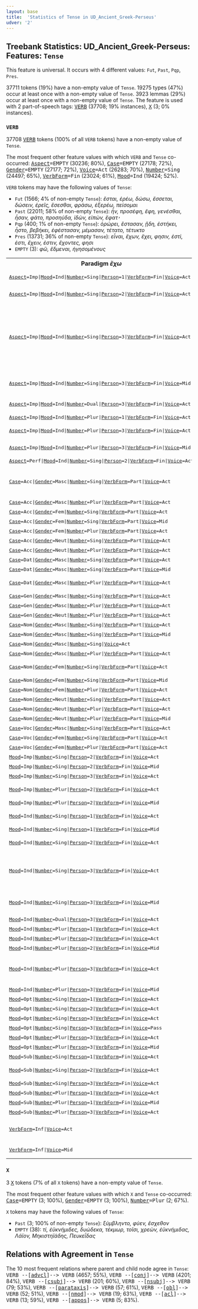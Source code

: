 ```yaml
---
layout: base
title:  'Statistics of Tense in UD_Ancient_Greek-Perseus'
udver: '2'
---
```


## Treebank Statistics: UD_Ancient_Greek-Perseus: Features: `Tense`

This feature is universal.
It occurs with 4 different values: `Fut`, `Past`, `Pqp`, `Pres`.

37711 tokens (19%) have a non-empty value of `Tense`.
19275 types (47%) occur at least once with a non-empty value of `Tense`.
3923 lemmas (29%) occur at least once with a non-empty value of `Tense`.
The feature is used with 2 part-of-speech tags: <tt><a href="grc_perseus-pos-VERB.html">VERB</a></tt> (37708; 19% instances), <tt><a href="grc_perseus-pos-X.html">X</a></tt> (3; 0% instances).

### `VERB`

37708 <tt><a href="grc_perseus-pos-VERB.html">VERB</a></tt> tokens (100% of all `VERB` tokens) have a non-empty value of `Tense`.

The most frequent other feature values with which `VERB` and `Tense` co-occurred: <tt><a href="grc_perseus-feat-Aspect.html">Aspect</a></tt><tt>=EMPTY</tt> (30236; 80%), <tt><a href="grc_perseus-feat-Case.html">Case</a></tt><tt>=EMPTY</tt> (27178; 72%), <tt><a href="grc_perseus-feat-Gender.html">Gender</a></tt><tt>=EMPTY</tt> (27177; 72%), <tt><a href="grc_perseus-feat-Voice.html">Voice</a></tt><tt>=Act</tt> (26283; 70%), <tt><a href="grc_perseus-feat-Number.html">Number</a></tt><tt>=Sing</tt> (24497; 65%), <tt><a href="grc_perseus-feat-VerbForm.html">VerbForm</a></tt><tt>=Fin</tt> (23024; 61%), <tt><a href="grc_perseus-feat-Mood.html">Mood</a></tt><tt>=Ind</tt> (19424; 52%).

`VERB` tokens may have the following values of `Tense`:

* `Fut` (1566; 4% of non-empty `Tense`): <em>ἔσται, ἐρέω, δώσω, ἔσσεται, δώσειν, ἐρεῖς, ἔσεσθαι, φράσω, ἐξερέω, πείσομαι</em>
* `Past` (22011; 58% of non-empty `Tense`): <em>ἦν, προσέφη, ἔφη, γενέσθαι, ἦσαν, φάτο, προσηύδα, ἰδὼν, εἰπὼν, ἔφατ̓</em>
* `Pqp` (400; 1% of non-empty `Tense`): <em>ὀρώρει, ἕστασαν, ᾔδη, ἑστήκει, ἧστο, βεβήκει, ἐφέστασαν, μέμασαν, τέτατο, τέτυκτο</em>
* `Pres` (13731; 36% of non-empty `Tense`): <em>εἶναι, ἔχων, ἔχει, φησιν, ἐστὶ, ἐστι, ἔχειν, ἐστιν, ἔχοντες, φησι</em>
* `EMPTY` (3): <em>φῶ, ἔδμεναι, ἡγησομένους</em>

<table>
  <tr><th>Paradigm <i>ἔχω</i></th><th><tt>Pres</tt></th><th><tt>Fut</tt></th><th><tt>Past</tt></th><th><tt>Pqp</tt></th></tr>
  <tr><td><tt><tt><a href="grc_perseus-feat-Aspect.html">Aspect</a></tt><tt>=Imp</tt>|<tt><a href="grc_perseus-feat-Mood.html">Mood</a></tt><tt>=Ind</tt>|<tt><a href="grc_perseus-feat-Number.html">Number</a></tt><tt>=Sing</tt>|<tt><a href="grc_perseus-feat-Person.html">Person</a></tt><tt>=1</tt>|<tt><a href="grc_perseus-feat-VerbForm.html">VerbForm</a></tt><tt>=Fin</tt>|<tt><a href="grc_perseus-feat-Voice.html">Voice</a></tt><tt>=Act</tt></tt></td><td></td><td></td><td><em>εἶχον, ἔχεσκον</em></td><td></td></tr>
  <tr><td><tt><tt><a href="grc_perseus-feat-Aspect.html">Aspect</a></tt><tt>=Imp</tt>|<tt><a href="grc_perseus-feat-Mood.html">Mood</a></tt><tt>=Ind</tt>|<tt><a href="grc_perseus-feat-Number.html">Number</a></tt><tt>=Sing</tt>|<tt><a href="grc_perseus-feat-Person.html">Person</a></tt><tt>=2</tt>|<tt><a href="grc_perseus-feat-VerbForm.html">VerbForm</a></tt><tt>=Fin</tt>|<tt><a href="grc_perseus-feat-Voice.html">Voice</a></tt><tt>=Act</tt></tt></td><td></td><td></td><td><em>εἶχες, ἔχεσκες</em></td><td></td></tr>
  <tr><td><tt><tt><a href="grc_perseus-feat-Aspect.html">Aspect</a></tt><tt>=Imp</tt>|<tt><a href="grc_perseus-feat-Mood.html">Mood</a></tt><tt>=Ind</tt>|<tt><a href="grc_perseus-feat-Number.html">Number</a></tt><tt>=Sing</tt>|<tt><a href="grc_perseus-feat-Person.html">Person</a></tt><tt>=3</tt>|<tt><a href="grc_perseus-feat-VerbForm.html">VerbForm</a></tt><tt>=Fin</tt>|<tt><a href="grc_perseus-feat-Voice.html">Voice</a></tt><tt>=Act</tt></tt></td><td></td><td></td><td><em>εἶχε, ἔχε, εἶχεν, ἔχ̓, ἔχεν, ἔχεσκεν, εἶχ̓, εἶχέ, ἔχει, ἔσχεθεν, ἔχεσκ̓, ἔχεσκε</em></td><td></td></tr>
  <tr><td><tt><tt><a href="grc_perseus-feat-Aspect.html">Aspect</a></tt><tt>=Imp</tt>|<tt><a href="grc_perseus-feat-Mood.html">Mood</a></tt><tt>=Ind</tt>|<tt><a href="grc_perseus-feat-Number.html">Number</a></tt><tt>=Sing</tt>|<tt><a href="grc_perseus-feat-Person.html">Person</a></tt><tt>=3</tt>|<tt><a href="grc_perseus-feat-VerbForm.html">VerbForm</a></tt><tt>=Fin</tt>|<tt><a href="grc_perseus-feat-Voice.html">Voice</a></tt><tt>=Mid</tt></tt></td><td></td><td></td><td><em>ἔχετ̓, εἴχετο, ἔχεθ̓</em></td><td></td></tr>
  <tr><td><tt><tt><a href="grc_perseus-feat-Aspect.html">Aspect</a></tt><tt>=Imp</tt>|<tt><a href="grc_perseus-feat-Mood.html">Mood</a></tt><tt>=Ind</tt>|<tt><a href="grc_perseus-feat-Number.html">Number</a></tt><tt>=Dual</tt>|<tt><a href="grc_perseus-feat-Person.html">Person</a></tt><tt>=3</tt>|<tt><a href="grc_perseus-feat-VerbForm.html">VerbForm</a></tt><tt>=Fin</tt>|<tt><a href="grc_perseus-feat-Voice.html">Voice</a></tt><tt>=Act</tt></tt></td><td></td><td></td><td><em>ἐχέτην, ἐσχεθέτην</em></td><td></td></tr>
  <tr><td><tt><tt><a href="grc_perseus-feat-Aspect.html">Aspect</a></tt><tt>=Imp</tt>|<tt><a href="grc_perseus-feat-Mood.html">Mood</a></tt><tt>=Ind</tt>|<tt><a href="grc_perseus-feat-Number.html">Number</a></tt><tt>=Plur</tt>|<tt><a href="grc_perseus-feat-Person.html">Person</a></tt><tt>=1</tt>|<tt><a href="grc_perseus-feat-VerbForm.html">VerbForm</a></tt><tt>=Fin</tt>|<tt><a href="grc_perseus-feat-Voice.html">Voice</a></tt><tt>=Act</tt></tt></td><td></td><td></td><td><em>εἴχομεν</em></td><td></td></tr>
  <tr><td><tt><tt><a href="grc_perseus-feat-Aspect.html">Aspect</a></tt><tt>=Imp</tt>|<tt><a href="grc_perseus-feat-Mood.html">Mood</a></tt><tt>=Ind</tt>|<tt><a href="grc_perseus-feat-Number.html">Number</a></tt><tt>=Plur</tt>|<tt><a href="grc_perseus-feat-Person.html">Person</a></tt><tt>=3</tt>|<tt><a href="grc_perseus-feat-VerbForm.html">VerbForm</a></tt><tt>=Fin</tt>|<tt><a href="grc_perseus-feat-Voice.html">Voice</a></tt><tt>=Act</tt></tt></td><td></td><td></td><td><em>εἶχον, ἔχον</em></td><td></td></tr>
  <tr><td><tt><tt><a href="grc_perseus-feat-Aspect.html">Aspect</a></tt><tt>=Imp</tt>|<tt><a href="grc_perseus-feat-Mood.html">Mood</a></tt><tt>=Ind</tt>|<tt><a href="grc_perseus-feat-Number.html">Number</a></tt><tt>=Plur</tt>|<tt><a href="grc_perseus-feat-Person.html">Person</a></tt><tt>=3</tt>|<tt><a href="grc_perseus-feat-VerbForm.html">VerbForm</a></tt><tt>=Fin</tt>|<tt><a href="grc_perseus-feat-Voice.html">Voice</a></tt><tt>=Mid</tt></tt></td><td></td><td></td><td><em>εἴχοντο, ἔχοντο</em></td><td></td></tr>
  <tr><td><tt><tt><a href="grc_perseus-feat-Aspect.html">Aspect</a></tt><tt>=Perf</tt>|<tt><a href="grc_perseus-feat-Mood.html">Mood</a></tt><tt>=Ind</tt>|<tt><a href="grc_perseus-feat-Number.html">Number</a></tt><tt>=Sing</tt>|<tt><a href="grc_perseus-feat-Person.html">Person</a></tt><tt>=2</tt>|<tt><a href="grc_perseus-feat-VerbForm.html">VerbForm</a></tt><tt>=Fin</tt>|<tt><a href="grc_perseus-feat-Voice.html">Voice</a></tt><tt>=Act</tt></tt></td><td></td><td></td><td><em>ἔσχηκας</em></td><td></td></tr>
  <tr><td><tt><tt><a href="grc_perseus-feat-Case.html">Case</a></tt><tt>=Acc</tt>|<tt><a href="grc_perseus-feat-Gender.html">Gender</a></tt><tt>=Masc</tt>|<tt><a href="grc_perseus-feat-Number.html">Number</a></tt><tt>=Sing</tt>|<tt><a href="grc_perseus-feat-VerbForm.html">VerbForm</a></tt><tt>=Part</tt>|<tt><a href="grc_perseus-feat-Voice.html">Voice</a></tt><tt>=Act</tt></tt></td><td><em>ἔχοντα, ἔχοντά, ἔχοντ̓, ἔχονθ̓</em></td><td></td><td></td><td></td></tr>
  <tr><td><tt><tt><a href="grc_perseus-feat-Case.html">Case</a></tt><tt>=Acc</tt>|<tt><a href="grc_perseus-feat-Gender.html">Gender</a></tt><tt>=Masc</tt>|<tt><a href="grc_perseus-feat-Number.html">Number</a></tt><tt>=Plur</tt>|<tt><a href="grc_perseus-feat-VerbForm.html">VerbForm</a></tt><tt>=Part</tt>|<tt><a href="grc_perseus-feat-Voice.html">Voice</a></tt><tt>=Act</tt></tt></td><td><em>ἔχοντας</em></td><td></td><td></td><td></td></tr>
  <tr><td><tt><tt><a href="grc_perseus-feat-Case.html">Case</a></tt><tt>=Acc</tt>|<tt><a href="grc_perseus-feat-Gender.html">Gender</a></tt><tt>=Fem</tt>|<tt><a href="grc_perseus-feat-Number.html">Number</a></tt><tt>=Sing</tt>|<tt><a href="grc_perseus-feat-VerbForm.html">VerbForm</a></tt><tt>=Part</tt>|<tt><a href="grc_perseus-feat-Voice.html">Voice</a></tt><tt>=Act</tt></tt></td><td><em>ἔχουσαν</em></td><td><em>ἕξουσαν</em></td><td></td><td></td></tr>
  <tr><td><tt><tt><a href="grc_perseus-feat-Case.html">Case</a></tt><tt>=Acc</tt>|<tt><a href="grc_perseus-feat-Gender.html">Gender</a></tt><tt>=Fem</tt>|<tt><a href="grc_perseus-feat-Number.html">Number</a></tt><tt>=Sing</tt>|<tt><a href="grc_perseus-feat-VerbForm.html">VerbForm</a></tt><tt>=Part</tt>|<tt><a href="grc_perseus-feat-Voice.html">Voice</a></tt><tt>=Mid</tt></tt></td><td><em>ἐχομένην</em></td><td></td><td></td><td></td></tr>
  <tr><td><tt><tt><a href="grc_perseus-feat-Case.html">Case</a></tt><tt>=Acc</tt>|<tt><a href="grc_perseus-feat-Gender.html">Gender</a></tt><tt>=Fem</tt>|<tt><a href="grc_perseus-feat-Number.html">Number</a></tt><tt>=Plur</tt>|<tt><a href="grc_perseus-feat-VerbForm.html">VerbForm</a></tt><tt>=Part</tt>|<tt><a href="grc_perseus-feat-Voice.html">Voice</a></tt><tt>=Act</tt></tt></td><td><em>ἐχούσας</em></td><td></td><td></td><td></td></tr>
  <tr><td><tt><tt><a href="grc_perseus-feat-Case.html">Case</a></tt><tt>=Acc</tt>|<tt><a href="grc_perseus-feat-Gender.html">Gender</a></tt><tt>=Neut</tt>|<tt><a href="grc_perseus-feat-Number.html">Number</a></tt><tt>=Sing</tt>|<tt><a href="grc_perseus-feat-VerbForm.html">VerbForm</a></tt><tt>=Part</tt>|<tt><a href="grc_perseus-feat-Voice.html">Voice</a></tt><tt>=Act</tt></tt></td><td><em>ἔχον</em></td><td></td><td></td><td></td></tr>
  <tr><td><tt><tt><a href="grc_perseus-feat-Case.html">Case</a></tt><tt>=Acc</tt>|<tt><a href="grc_perseus-feat-Gender.html">Gender</a></tt><tt>=Neut</tt>|<tt><a href="grc_perseus-feat-Number.html">Number</a></tt><tt>=Plur</tt>|<tt><a href="grc_perseus-feat-VerbForm.html">VerbForm</a></tt><tt>=Part</tt>|<tt><a href="grc_perseus-feat-Voice.html">Voice</a></tt><tt>=Act</tt></tt></td><td><em>ἔχοντα</em></td><td></td><td></td><td></td></tr>
  <tr><td><tt><tt><a href="grc_perseus-feat-Case.html">Case</a></tt><tt>=Dat</tt>|<tt><a href="grc_perseus-feat-Gender.html">Gender</a></tt><tt>=Masc</tt>|<tt><a href="grc_perseus-feat-Number.html">Number</a></tt><tt>=Sing</tt>|<tt><a href="grc_perseus-feat-VerbForm.html">VerbForm</a></tt><tt>=Part</tt>|<tt><a href="grc_perseus-feat-Voice.html">Voice</a></tt><tt>=Act</tt></tt></td><td><em>ἔχοντι</em></td><td></td><td></td><td></td></tr>
  <tr><td><tt><tt><a href="grc_perseus-feat-Case.html">Case</a></tt><tt>=Dat</tt>|<tt><a href="grc_perseus-feat-Gender.html">Gender</a></tt><tt>=Masc</tt>|<tt><a href="grc_perseus-feat-Number.html">Number</a></tt><tt>=Sing</tt>|<tt><a href="grc_perseus-feat-VerbForm.html">VerbForm</a></tt><tt>=Part</tt>|<tt><a href="grc_perseus-feat-Voice.html">Voice</a></tt><tt>=Mid</tt></tt></td><td><em>ἐχομένῳ</em></td><td></td><td></td><td></td></tr>
  <tr><td><tt><tt><a href="grc_perseus-feat-Case.html">Case</a></tt><tt>=Dat</tt>|<tt><a href="grc_perseus-feat-Gender.html">Gender</a></tt><tt>=Masc</tt>|<tt><a href="grc_perseus-feat-Number.html">Number</a></tt><tt>=Plur</tt>|<tt><a href="grc_perseus-feat-VerbForm.html">VerbForm</a></tt><tt>=Part</tt>|<tt><a href="grc_perseus-feat-Voice.html">Voice</a></tt><tt>=Act</tt></tt></td><td><em>ἔχουσι, ἔχουσιν</em></td><td></td><td></td><td></td></tr>
  <tr><td><tt><tt><a href="grc_perseus-feat-Case.html">Case</a></tt><tt>=Gen</tt>|<tt><a href="grc_perseus-feat-Gender.html">Gender</a></tt><tt>=Masc</tt>|<tt><a href="grc_perseus-feat-Number.html">Number</a></tt><tt>=Sing</tt>|<tt><a href="grc_perseus-feat-VerbForm.html">VerbForm</a></tt><tt>=Part</tt>|<tt><a href="grc_perseus-feat-Voice.html">Voice</a></tt><tt>=Act</tt></tt></td><td><em>ἔχοντος</em></td><td></td><td></td><td></td></tr>
  <tr><td><tt><tt><a href="grc_perseus-feat-Case.html">Case</a></tt><tt>=Gen</tt>|<tt><a href="grc_perseus-feat-Gender.html">Gender</a></tt><tt>=Masc</tt>|<tt><a href="grc_perseus-feat-Number.html">Number</a></tt><tt>=Plur</tt>|<tt><a href="grc_perseus-feat-VerbForm.html">VerbForm</a></tt><tt>=Part</tt>|<tt><a href="grc_perseus-feat-Voice.html">Voice</a></tt><tt>=Act</tt></tt></td><td><em>ἐχόντων</em></td><td></td><td></td><td></td></tr>
  <tr><td><tt><tt><a href="grc_perseus-feat-Case.html">Case</a></tt><tt>=Gen</tt>|<tt><a href="grc_perseus-feat-Gender.html">Gender</a></tt><tt>=Neut</tt>|<tt><a href="grc_perseus-feat-Number.html">Number</a></tt><tt>=Plur</tt>|<tt><a href="grc_perseus-feat-VerbForm.html">VerbForm</a></tt><tt>=Part</tt>|<tt><a href="grc_perseus-feat-Voice.html">Voice</a></tt><tt>=Act</tt></tt></td><td><em>ἐχόντων</em></td><td></td><td></td><td></td></tr>
  <tr><td><tt><tt><a href="grc_perseus-feat-Case.html">Case</a></tt><tt>=Nom</tt>|<tt><a href="grc_perseus-feat-Gender.html">Gender</a></tt><tt>=Masc</tt>|<tt><a href="grc_perseus-feat-Number.html">Number</a></tt><tt>=Sing</tt>|<tt><a href="grc_perseus-feat-VerbForm.html">VerbForm</a></tt><tt>=Part</tt>|<tt><a href="grc_perseus-feat-Voice.html">Voice</a></tt><tt>=Act</tt></tt></td><td><em>ἔχων</em></td><td></td><td></td><td></td></tr>
  <tr><td><tt><tt><a href="grc_perseus-feat-Case.html">Case</a></tt><tt>=Nom</tt>|<tt><a href="grc_perseus-feat-Gender.html">Gender</a></tt><tt>=Masc</tt>|<tt><a href="grc_perseus-feat-Number.html">Number</a></tt><tt>=Sing</tt>|<tt><a href="grc_perseus-feat-VerbForm.html">VerbForm</a></tt><tt>=Part</tt>|<tt><a href="grc_perseus-feat-Voice.html">Voice</a></tt><tt>=Mid</tt></tt></td><td><em>ἐχόμενος</em></td><td></td><td></td><td></td></tr>
  <tr><td><tt><tt><a href="grc_perseus-feat-Case.html">Case</a></tt><tt>=Nom</tt>|<tt><a href="grc_perseus-feat-Gender.html">Gender</a></tt><tt>=Masc</tt>|<tt><a href="grc_perseus-feat-Number.html">Number</a></tt><tt>=Sing</tt>|<tt><a href="grc_perseus-feat-Voice.html">Voice</a></tt><tt>=Act</tt></tt></td><td><em>ἔχων</em></td><td></td><td></td><td></td></tr>
  <tr><td><tt><tt><a href="grc_perseus-feat-Case.html">Case</a></tt><tt>=Nom</tt>|<tt><a href="grc_perseus-feat-Gender.html">Gender</a></tt><tt>=Masc</tt>|<tt><a href="grc_perseus-feat-Number.html">Number</a></tt><tt>=Plur</tt>|<tt><a href="grc_perseus-feat-VerbForm.html">VerbForm</a></tt><tt>=Part</tt>|<tt><a href="grc_perseus-feat-Voice.html">Voice</a></tt><tt>=Act</tt></tt></td><td><em>ἔχοντες</em></td><td></td><td></td><td></td></tr>
  <tr><td><tt><tt><a href="grc_perseus-feat-Case.html">Case</a></tt><tt>=Nom</tt>|<tt><a href="grc_perseus-feat-Gender.html">Gender</a></tt><tt>=Fem</tt>|<tt><a href="grc_perseus-feat-Number.html">Number</a></tt><tt>=Sing</tt>|<tt><a href="grc_perseus-feat-VerbForm.html">VerbForm</a></tt><tt>=Part</tt>|<tt><a href="grc_perseus-feat-Voice.html">Voice</a></tt><tt>=Act</tt></tt></td><td><em>ἔχουσα, ἔχουσ̓</em></td><td></td><td><em>σχοῦσα</em></td><td></td></tr>
  <tr><td><tt><tt><a href="grc_perseus-feat-Case.html">Case</a></tt><tt>=Nom</tt>|<tt><a href="grc_perseus-feat-Gender.html">Gender</a></tt><tt>=Fem</tt>|<tt><a href="grc_perseus-feat-Number.html">Number</a></tt><tt>=Sing</tt>|<tt><a href="grc_perseus-feat-VerbForm.html">VerbForm</a></tt><tt>=Part</tt>|<tt><a href="grc_perseus-feat-Voice.html">Voice</a></tt><tt>=Mid</tt></tt></td><td><em>ἐχομένη</em></td><td></td><td></td><td></td></tr>
  <tr><td><tt><tt><a href="grc_perseus-feat-Case.html">Case</a></tt><tt>=Nom</tt>|<tt><a href="grc_perseus-feat-Gender.html">Gender</a></tt><tt>=Fem</tt>|<tt><a href="grc_perseus-feat-Number.html">Number</a></tt><tt>=Plur</tt>|<tt><a href="grc_perseus-feat-VerbForm.html">VerbForm</a></tt><tt>=Part</tt>|<tt><a href="grc_perseus-feat-Voice.html">Voice</a></tt><tt>=Act</tt></tt></td><td><em>ἔχουσαι</em></td><td></td><td></td><td></td></tr>
  <tr><td><tt><tt><a href="grc_perseus-feat-Case.html">Case</a></tt><tt>=Nom</tt>|<tt><a href="grc_perseus-feat-Gender.html">Gender</a></tt><tt>=Neut</tt>|<tt><a href="grc_perseus-feat-Number.html">Number</a></tt><tt>=Sing</tt>|<tt><a href="grc_perseus-feat-VerbForm.html">VerbForm</a></tt><tt>=Part</tt>|<tt><a href="grc_perseus-feat-Voice.html">Voice</a></tt><tt>=Act</tt></tt></td><td><em>ἔχον</em></td><td></td><td></td><td></td></tr>
  <tr><td><tt><tt><a href="grc_perseus-feat-Case.html">Case</a></tt><tt>=Nom</tt>|<tt><a href="grc_perseus-feat-Gender.html">Gender</a></tt><tt>=Neut</tt>|<tt><a href="grc_perseus-feat-Number.html">Number</a></tt><tt>=Plur</tt>|<tt><a href="grc_perseus-feat-VerbForm.html">VerbForm</a></tt><tt>=Part</tt>|<tt><a href="grc_perseus-feat-Voice.html">Voice</a></tt><tt>=Act</tt></tt></td><td><em>ἔχοντα</em></td><td></td><td></td><td></td></tr>
  <tr><td><tt><tt><a href="grc_perseus-feat-Case.html">Case</a></tt><tt>=Nom</tt>|<tt><a href="grc_perseus-feat-Gender.html">Gender</a></tt><tt>=Neut</tt>|<tt><a href="grc_perseus-feat-Number.html">Number</a></tt><tt>=Plur</tt>|<tt><a href="grc_perseus-feat-VerbForm.html">VerbForm</a></tt><tt>=Part</tt>|<tt><a href="grc_perseus-feat-Voice.html">Voice</a></tt><tt>=Mid</tt></tt></td><td><em>ἐχόμενα</em></td><td></td><td></td><td></td></tr>
  <tr><td><tt><tt><a href="grc_perseus-feat-Case.html">Case</a></tt><tt>=Voc</tt>|<tt><a href="grc_perseus-feat-Gender.html">Gender</a></tt><tt>=Masc</tt>|<tt><a href="grc_perseus-feat-Number.html">Number</a></tt><tt>=Sing</tt>|<tt><a href="grc_perseus-feat-VerbForm.html">VerbForm</a></tt><tt>=Part</tt>|<tt><a href="grc_perseus-feat-Voice.html">Voice</a></tt><tt>=Act</tt></tt></td><td><em>ἔχων</em></td><td></td><td></td><td></td></tr>
  <tr><td><tt><tt><a href="grc_perseus-feat-Case.html">Case</a></tt><tt>=Voc</tt>|<tt><a href="grc_perseus-feat-Gender.html">Gender</a></tt><tt>=Fem</tt>|<tt><a href="grc_perseus-feat-Number.html">Number</a></tt><tt>=Sing</tt>|<tt><a href="grc_perseus-feat-VerbForm.html">VerbForm</a></tt><tt>=Part</tt>|<tt><a href="grc_perseus-feat-Voice.html">Voice</a></tt><tt>=Act</tt></tt></td><td><em>ἔχουσα</em></td><td></td><td></td><td></td></tr>
  <tr><td><tt><tt><a href="grc_perseus-feat-Case.html">Case</a></tt><tt>=Voc</tt>|<tt><a href="grc_perseus-feat-Gender.html">Gender</a></tt><tt>=Fem</tt>|<tt><a href="grc_perseus-feat-Number.html">Number</a></tt><tt>=Plur</tt>|<tt><a href="grc_perseus-feat-VerbForm.html">VerbForm</a></tt><tt>=Part</tt>|<tt><a href="grc_perseus-feat-Voice.html">Voice</a></tt><tt>=Act</tt></tt></td><td><em>ἔχουσαι</em></td><td></td><td></td><td></td></tr>
  <tr><td><tt><tt><a href="grc_perseus-feat-Mood.html">Mood</a></tt><tt>=Imp</tt>|<tt><a href="grc_perseus-feat-Number.html">Number</a></tt><tt>=Sing</tt>|<tt><a href="grc_perseus-feat-Person.html">Person</a></tt><tt>=2</tt>|<tt><a href="grc_perseus-feat-VerbForm.html">VerbForm</a></tt><tt>=Fin</tt>|<tt><a href="grc_perseus-feat-Voice.html">Voice</a></tt><tt>=Act</tt></tt></td><td><em>ἔχε, ἔχ̓</em></td><td></td><td></td><td></td></tr>
  <tr><td><tt><tt><a href="grc_perseus-feat-Mood.html">Mood</a></tt><tt>=Imp</tt>|<tt><a href="grc_perseus-feat-Number.html">Number</a></tt><tt>=Sing</tt>|<tt><a href="grc_perseus-feat-Person.html">Person</a></tt><tt>=2</tt>|<tt><a href="grc_perseus-feat-VerbForm.html">VerbForm</a></tt><tt>=Fin</tt>|<tt><a href="grc_perseus-feat-Voice.html">Voice</a></tt><tt>=Mid</tt></tt></td><td><em>ἔχεο</em></td><td></td><td><em>σχέο</em></td><td></td></tr>
  <tr><td><tt><tt><a href="grc_perseus-feat-Mood.html">Mood</a></tt><tt>=Imp</tt>|<tt><a href="grc_perseus-feat-Number.html">Number</a></tt><tt>=Sing</tt>|<tt><a href="grc_perseus-feat-Person.html">Person</a></tt><tt>=3</tt>|<tt><a href="grc_perseus-feat-VerbForm.html">VerbForm</a></tt><tt>=Fin</tt>|<tt><a href="grc_perseus-feat-Voice.html">Voice</a></tt><tt>=Act</tt></tt></td><td><em>ἐχέτω</em></td><td></td><td></td><td></td></tr>
  <tr><td><tt><tt><a href="grc_perseus-feat-Mood.html">Mood</a></tt><tt>=Imp</tt>|<tt><a href="grc_perseus-feat-Number.html">Number</a></tt><tt>=Plur</tt>|<tt><a href="grc_perseus-feat-Person.html">Person</a></tt><tt>=2</tt>|<tt><a href="grc_perseus-feat-VerbForm.html">VerbForm</a></tt><tt>=Fin</tt>|<tt><a href="grc_perseus-feat-Voice.html">Voice</a></tt><tt>=Act</tt></tt></td><td><em>ἔχετ̓, ἔχεθ̓</em></td><td></td><td></td><td></td></tr>
  <tr><td><tt><tt><a href="grc_perseus-feat-Mood.html">Mood</a></tt><tt>=Imp</tt>|<tt><a href="grc_perseus-feat-Number.html">Number</a></tt><tt>=Plur</tt>|<tt><a href="grc_perseus-feat-Person.html">Person</a></tt><tt>=2</tt>|<tt><a href="grc_perseus-feat-VerbForm.html">VerbForm</a></tt><tt>=Fin</tt>|<tt><a href="grc_perseus-feat-Voice.html">Voice</a></tt><tt>=Mid</tt></tt></td><td></td><td></td><td><em>σχέσθε</em></td><td></td></tr>
  <tr><td><tt><tt><a href="grc_perseus-feat-Mood.html">Mood</a></tt><tt>=Ind</tt>|<tt><a href="grc_perseus-feat-Number.html">Number</a></tt><tt>=Sing</tt>|<tt><a href="grc_perseus-feat-Person.html">Person</a></tt><tt>=1</tt>|<tt><a href="grc_perseus-feat-VerbForm.html">VerbForm</a></tt><tt>=Fin</tt>|<tt><a href="grc_perseus-feat-Voice.html">Voice</a></tt><tt>=Act</tt></tt></td><td><em>ἔχω</em></td><td><em>σχήσω, ἕξω</em></td><td><em>ἔσχον</em></td><td></td></tr>
  <tr><td><tt><tt><a href="grc_perseus-feat-Mood.html">Mood</a></tt><tt>=Ind</tt>|<tt><a href="grc_perseus-feat-Number.html">Number</a></tt><tt>=Sing</tt>|<tt><a href="grc_perseus-feat-Person.html">Person</a></tt><tt>=1</tt>|<tt><a href="grc_perseus-feat-VerbForm.html">VerbForm</a></tt><tt>=Fin</tt>|<tt><a href="grc_perseus-feat-Voice.html">Voice</a></tt><tt>=Mid</tt></tt></td><td><em>ἔχομαι</em></td><td></td><td></td><td></td></tr>
  <tr><td><tt><tt><a href="grc_perseus-feat-Mood.html">Mood</a></tt><tt>=Ind</tt>|<tt><a href="grc_perseus-feat-Number.html">Number</a></tt><tt>=Sing</tt>|<tt><a href="grc_perseus-feat-Person.html">Person</a></tt><tt>=2</tt>|<tt><a href="grc_perseus-feat-VerbForm.html">VerbForm</a></tt><tt>=Fin</tt>|<tt><a href="grc_perseus-feat-Voice.html">Voice</a></tt><tt>=Act</tt></tt></td><td><em>ἔχεις, ἔχες</em></td><td></td><td><em>ἔσχες</em></td><td></td></tr>
  <tr><td><tt><tt><a href="grc_perseus-feat-Mood.html">Mood</a></tt><tt>=Ind</tt>|<tt><a href="grc_perseus-feat-Number.html">Number</a></tt><tt>=Sing</tt>|<tt><a href="grc_perseus-feat-Person.html">Person</a></tt><tt>=3</tt>|<tt><a href="grc_perseus-feat-VerbForm.html">VerbForm</a></tt><tt>=Fin</tt>|<tt><a href="grc_perseus-feat-Voice.html">Voice</a></tt><tt>=Act</tt></tt></td><td><em>ἔχει, ἔχουσ̓</em></td><td><em>ἕξει, σχήσει</em></td><td><em>ἔσχε, ἔσχεν, ἔσχ̓, ἔσχεθε, σχέθε</em></td><td></td></tr>
  <tr><td><tt><tt><a href="grc_perseus-feat-Mood.html">Mood</a></tt><tt>=Ind</tt>|<tt><a href="grc_perseus-feat-Number.html">Number</a></tt><tt>=Sing</tt>|<tt><a href="grc_perseus-feat-Person.html">Person</a></tt><tt>=3</tt>|<tt><a href="grc_perseus-feat-VerbForm.html">VerbForm</a></tt><tt>=Fin</tt>|<tt><a href="grc_perseus-feat-Voice.html">Voice</a></tt><tt>=Mid</tt></tt></td><td><em>ἔχεται</em></td><td><em>ἕξεται</em></td><td><em>ἔσχετο, σχέτο, σχέθ̓</em></td><td></td></tr>
  <tr><td><tt><tt><a href="grc_perseus-feat-Mood.html">Mood</a></tt><tt>=Ind</tt>|<tt><a href="grc_perseus-feat-Number.html">Number</a></tt><tt>=Dual</tt>|<tt><a href="grc_perseus-feat-Person.html">Person</a></tt><tt>=3</tt>|<tt><a href="grc_perseus-feat-VerbForm.html">VerbForm</a></tt><tt>=Fin</tt>|<tt><a href="grc_perseus-feat-Voice.html">Voice</a></tt><tt>=Act</tt></tt></td><td><em>ἔχετον</em></td><td></td><td></td><td></td></tr>
  <tr><td><tt><tt><a href="grc_perseus-feat-Mood.html">Mood</a></tt><tt>=Ind</tt>|<tt><a href="grc_perseus-feat-Number.html">Number</a></tt><tt>=Plur</tt>|<tt><a href="grc_perseus-feat-Person.html">Person</a></tt><tt>=1</tt>|<tt><a href="grc_perseus-feat-VerbForm.html">VerbForm</a></tt><tt>=Fin</tt>|<tt><a href="grc_perseus-feat-Voice.html">Voice</a></tt><tt>=Act</tt></tt></td><td><em>ἔχομεν</em></td><td><em>ἕξομεν</em></td><td></td><td></td></tr>
  <tr><td><tt><tt><a href="grc_perseus-feat-Mood.html">Mood</a></tt><tt>=Ind</tt>|<tt><a href="grc_perseus-feat-Number.html">Number</a></tt><tt>=Plur</tt>|<tt><a href="grc_perseus-feat-Person.html">Person</a></tt><tt>=2</tt>|<tt><a href="grc_perseus-feat-VerbForm.html">VerbForm</a></tt><tt>=Fin</tt>|<tt><a href="grc_perseus-feat-Voice.html">Voice</a></tt><tt>=Act</tt></tt></td><td><em>ἔχετε</em></td><td><em>ἕξετε</em></td><td><em>ἔσχετε</em></td><td></td></tr>
  <tr><td><tt><tt><a href="grc_perseus-feat-Mood.html">Mood</a></tt><tt>=Ind</tt>|<tt><a href="grc_perseus-feat-Number.html">Number</a></tt><tt>=Plur</tt>|<tt><a href="grc_perseus-feat-Person.html">Person</a></tt><tt>=2</tt>|<tt><a href="grc_perseus-feat-VerbForm.html">VerbForm</a></tt><tt>=Fin</tt>|<tt><a href="grc_perseus-feat-Voice.html">Voice</a></tt><tt>=Mid</tt></tt></td><td></td><td><em>σχήσεσθε</em></td><td></td><td></td></tr>
  <tr><td><tt><tt><a href="grc_perseus-feat-Mood.html">Mood</a></tt><tt>=Ind</tt>|<tt><a href="grc_perseus-feat-Number.html">Number</a></tt><tt>=Plur</tt>|<tt><a href="grc_perseus-feat-Person.html">Person</a></tt><tt>=3</tt>|<tt><a href="grc_perseus-feat-VerbForm.html">VerbForm</a></tt><tt>=Fin</tt>|<tt><a href="grc_perseus-feat-Voice.html">Voice</a></tt><tt>=Act</tt></tt></td><td><em>ἔχουσιν, ἔχουσι, ἔχουσ̓</em></td><td><em>σχήσουσιν, ἕξουσιν, ἕξουσι, σχήσουσι</em></td><td><em>ἔσχον, σχέθον, ἔσχεθον</em></td><td><em>ἔσχηκεν</em></td></tr>
  <tr><td><tt><tt><a href="grc_perseus-feat-Mood.html">Mood</a></tt><tt>=Ind</tt>|<tt><a href="grc_perseus-feat-Number.html">Number</a></tt><tt>=Plur</tt>|<tt><a href="grc_perseus-feat-Person.html">Person</a></tt><tt>=3</tt>|<tt><a href="grc_perseus-feat-VerbForm.html">VerbForm</a></tt><tt>=Fin</tt>|<tt><a href="grc_perseus-feat-Voice.html">Voice</a></tt><tt>=Mid</tt></tt></td><td><em>ἔχονται</em></td><td></td><td></td><td></td></tr>
  <tr><td><tt><tt><a href="grc_perseus-feat-Mood.html">Mood</a></tt><tt>=Opt</tt>|<tt><a href="grc_perseus-feat-Number.html">Number</a></tt><tt>=Sing</tt>|<tt><a href="grc_perseus-feat-Person.html">Person</a></tt><tt>=1</tt>|<tt><a href="grc_perseus-feat-VerbForm.html">VerbForm</a></tt><tt>=Fin</tt>|<tt><a href="grc_perseus-feat-Voice.html">Voice</a></tt><tt>=Act</tt></tt></td><td><em>ἔχοιμι</em></td><td></td><td></td><td></td></tr>
  <tr><td><tt><tt><a href="grc_perseus-feat-Mood.html">Mood</a></tt><tt>=Opt</tt>|<tt><a href="grc_perseus-feat-Number.html">Number</a></tt><tt>=Sing</tt>|<tt><a href="grc_perseus-feat-Person.html">Person</a></tt><tt>=2</tt>|<tt><a href="grc_perseus-feat-VerbForm.html">VerbForm</a></tt><tt>=Fin</tt>|<tt><a href="grc_perseus-feat-Voice.html">Voice</a></tt><tt>=Act</tt></tt></td><td><em>ἔχοις</em></td><td></td><td></td><td></td></tr>
  <tr><td><tt><tt><a href="grc_perseus-feat-Mood.html">Mood</a></tt><tt>=Opt</tt>|<tt><a href="grc_perseus-feat-Number.html">Number</a></tt><tt>=Sing</tt>|<tt><a href="grc_perseus-feat-Person.html">Person</a></tt><tt>=3</tt>|<tt><a href="grc_perseus-feat-VerbForm.html">VerbForm</a></tt><tt>=Fin</tt>|<tt><a href="grc_perseus-feat-Voice.html">Voice</a></tt><tt>=Act</tt></tt></td><td><em>ἔχοι</em></td><td></td><td></td><td></td></tr>
  <tr><td><tt><tt><a href="grc_perseus-feat-Mood.html">Mood</a></tt><tt>=Opt</tt>|<tt><a href="grc_perseus-feat-Number.html">Number</a></tt><tt>=Sing</tt>|<tt><a href="grc_perseus-feat-Person.html">Person</a></tt><tt>=3</tt>|<tt><a href="grc_perseus-feat-VerbForm.html">VerbForm</a></tt><tt>=Fin</tt>|<tt><a href="grc_perseus-feat-Voice.html">Voice</a></tt><tt>=Pass</tt></tt></td><td><em>ἔχοιτο</em></td><td></td><td></td><td></td></tr>
  <tr><td><tt><tt><a href="grc_perseus-feat-Mood.html">Mood</a></tt><tt>=Opt</tt>|<tt><a href="grc_perseus-feat-Number.html">Number</a></tt><tt>=Plur</tt>|<tt><a href="grc_perseus-feat-Person.html">Person</a></tt><tt>=3</tt>|<tt><a href="grc_perseus-feat-VerbForm.html">VerbForm</a></tt><tt>=Fin</tt>|<tt><a href="grc_perseus-feat-Voice.html">Voice</a></tt><tt>=Act</tt></tt></td><td><em>ἔχοιεν</em></td><td></td><td></td><td></td></tr>
  <tr><td><tt><tt><a href="grc_perseus-feat-Mood.html">Mood</a></tt><tt>=Opt</tt>|<tt><a href="grc_perseus-feat-Number.html">Number</a></tt><tt>=Plur</tt>|<tt><a href="grc_perseus-feat-Person.html">Person</a></tt><tt>=3</tt>|<tt><a href="grc_perseus-feat-VerbForm.html">VerbForm</a></tt><tt>=Fin</tt>|<tt><a href="grc_perseus-feat-Voice.html">Voice</a></tt><tt>=Mid</tt></tt></td><td></td><td></td><td><em>σχοίατ̓</em></td><td></td></tr>
  <tr><td><tt><tt><a href="grc_perseus-feat-Mood.html">Mood</a></tt><tt>=Sub</tt>|<tt><a href="grc_perseus-feat-Number.html">Number</a></tt><tt>=Sing</tt>|<tt><a href="grc_perseus-feat-Person.html">Person</a></tt><tt>=1</tt>|<tt><a href="grc_perseus-feat-VerbForm.html">VerbForm</a></tt><tt>=Fin</tt>|<tt><a href="grc_perseus-feat-Voice.html">Voice</a></tt><tt>=Act</tt></tt></td><td><em>ἔχω</em></td><td></td><td></td><td></td></tr>
  <tr><td><tt><tt><a href="grc_perseus-feat-Mood.html">Mood</a></tt><tt>=Sub</tt>|<tt><a href="grc_perseus-feat-Number.html">Number</a></tt><tt>=Sing</tt>|<tt><a href="grc_perseus-feat-Person.html">Person</a></tt><tt>=2</tt>|<tt><a href="grc_perseus-feat-VerbForm.html">VerbForm</a></tt><tt>=Fin</tt>|<tt><a href="grc_perseus-feat-Voice.html">Voice</a></tt><tt>=Act</tt></tt></td><td><em>ἔχῃς, ἔχῃσθα</em></td><td></td><td></td><td></td></tr>
  <tr><td><tt><tt><a href="grc_perseus-feat-Mood.html">Mood</a></tt><tt>=Sub</tt>|<tt><a href="grc_perseus-feat-Number.html">Number</a></tt><tt>=Sing</tt>|<tt><a href="grc_perseus-feat-Person.html">Person</a></tt><tt>=3</tt>|<tt><a href="grc_perseus-feat-VerbForm.html">VerbForm</a></tt><tt>=Fin</tt>|<tt><a href="grc_perseus-feat-Voice.html">Voice</a></tt><tt>=Act</tt></tt></td><td><em>ἔχῃ</em></td><td></td><td><em>σχῇ</em></td><td></td></tr>
  <tr><td><tt><tt><a href="grc_perseus-feat-Mood.html">Mood</a></tt><tt>=Sub</tt>|<tt><a href="grc_perseus-feat-Number.html">Number</a></tt><tt>=Plur</tt>|<tt><a href="grc_perseus-feat-Person.html">Person</a></tt><tt>=1</tt>|<tt><a href="grc_perseus-feat-VerbForm.html">VerbForm</a></tt><tt>=Fin</tt>|<tt><a href="grc_perseus-feat-Voice.html">Voice</a></tt><tt>=Act</tt></tt></td><td></td><td></td><td><em>σχῶμεν</em></td><td></td></tr>
  <tr><td><tt><tt><a href="grc_perseus-feat-Mood.html">Mood</a></tt><tt>=Sub</tt>|<tt><a href="grc_perseus-feat-Number.html">Number</a></tt><tt>=Plur</tt>|<tt><a href="grc_perseus-feat-Person.html">Person</a></tt><tt>=1</tt>|<tt><a href="grc_perseus-feat-VerbForm.html">VerbForm</a></tt><tt>=Fin</tt>|<tt><a href="grc_perseus-feat-Voice.html">Voice</a></tt><tt>=Mid</tt></tt></td><td><em>ἐχώμεθα</em></td><td></td><td></td><td></td></tr>
  <tr><td><tt><tt><a href="grc_perseus-feat-Mood.html">Mood</a></tt><tt>=Sub</tt>|<tt><a href="grc_perseus-feat-Number.html">Number</a></tt><tt>=Plur</tt>|<tt><a href="grc_perseus-feat-Person.html">Person</a></tt><tt>=3</tt>|<tt><a href="grc_perseus-feat-VerbForm.html">VerbForm</a></tt><tt>=Fin</tt>|<tt><a href="grc_perseus-feat-Voice.html">Voice</a></tt><tt>=Act</tt></tt></td><td><em>ἔχωσι</em></td><td></td><td></td><td></td></tr>
  <tr><td><tt><tt><a href="grc_perseus-feat-VerbForm.html">VerbForm</a></tt><tt>=Inf</tt>|<tt><a href="grc_perseus-feat-Voice.html">Voice</a></tt><tt>=Act</tt></tt></td><td><em>ἔχειν, ἐχέμεν</em></td><td><em>ἕξειν, σχήσειν, ἑξέμεν</em></td><td><em>σχεῖν, σχεθέειν</em></td><td></td></tr>
  <tr><td><tt><tt><a href="grc_perseus-feat-VerbForm.html">VerbForm</a></tt><tt>=Inf</tt>|<tt><a href="grc_perseus-feat-Voice.html">Voice</a></tt><tt>=Mid</tt></tt></td><td><em>ἔχεσθαι</em></td><td><em>σχήσεσθ̓, σχήσεσθαι</em></td><td></td><td></td></tr>
</table>

### `X`

3 <tt><a href="grc_perseus-pos-X.html">X</a></tt> tokens (7% of all `X` tokens) have a non-empty value of `Tense`.

The most frequent other feature values with which `X` and `Tense` co-occurred: <tt><a href="grc_perseus-feat-Case.html">Case</a></tt><tt>=EMPTY</tt> (3; 100%), <tt><a href="grc_perseus-feat-Gender.html">Gender</a></tt><tt>=EMPTY</tt> (3; 100%), <tt><a href="grc_perseus-feat-Number.html">Number</a></tt><tt>=Plur</tt> (2; 67%).

`X` tokens may have the following values of `Tense`:

* `Past` (3; 100% of non-empty `Tense`): <em>ξύμβληντο, φύεν, ἔσχεθον</em>
* `EMPTY` (38): <em>τί, ἐϋκνήμιδες, δυώδεκα, τέκμωρ, τοῖσι, χρεὼν, ἐϋκνήμιδας, Λάϊον, Μηκιστηϊάδης, Πευκεΐδας</em>

## Relations with Agreement in `Tense`

The 10 most frequent relations where parent and child node agree in `Tense`:
<tt>VERB --[<tt><a href="grc_perseus-dep-advcl.html">advcl</a></tt>]--> VERB</tt> (4657; 55%),
<tt>VERB --[<tt><a href="grc_perseus-dep-conj.html">conj</a></tt>]--> VERB</tt> (4201; 84%),
<tt>VERB --[<tt><a href="grc_perseus-dep-csubj.html">csubj</a></tt>]--> VERB</tt> (201; 60%),
<tt>VERB --[<tt><a href="grc_perseus-dep-nsubj.html">nsubj</a></tt>]--> VERB</tt> (79; 53%),
<tt>VERB --[<tt><a href="grc_perseus-dep-parataxis.html">parataxis</a></tt>]--> VERB</tt> (57; 61%),
<tt>VERB --[<tt><a href="grc_perseus-dep-obl.html">obl</a></tt>]--> VERB</tt> (52; 51%),
<tt>VERB --[<tt><a href="grc_perseus-dep-nmod.html">nmod</a></tt>]--> VERB</tt> (19; 63%),
<tt>VERB --[<tt><a href="grc_perseus-dep-acl.html">acl</a></tt>]--> VERB</tt> (13; 59%),
<tt>VERB --[<tt><a href="grc_perseus-dep-appos.html">appos</a></tt>]--> VERB</tt> (5; 83%).

